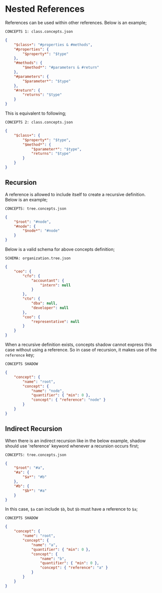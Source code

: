 # Nested References

References can be used within other references. Below is an example;

`CONCEPTS 1: class.concepts.json`

```json
{
    "$class+": "#properties & #methods",
    "#properties": {
        "$property*": "$type"
    },
    "#methods": {
        "$method*": "#parameters & #return"
    },
    "#parameters": {
        "$parameter*": "$type"
    },
    "#return": {
        "returns": "$type"
    }
}
```

This is equivalent to following;

`CONCEPTS 2: class.concepts.json`

```json
{
    "$class+": {
        "$property*": "$type",
        "$method*": {
            "$parameter*": "$type",
            "returns": "$type"
        }
    }
}
```

## Recursion

A reference is allowed to include itself to create a recursive definition. Below
is an example;

`CONCEPTS: tree.concepts.json`

```json
{
    "$root": "#node",
    "#node": {
        "$node*": "#node"
    }
}
```

Below is a valid schema for above concepts definition;

`SCHEMA: organization.tree.json`

```json
{
    "ceo": {
        "cfo": {
            "accountant": {
                "intern": null
            }
        },
        "cto": {
            "dba": null,
            "developer": null
        },
        "coo": {
            "representative": null
        }
    }
}
```

When a recursive definition exists, concepts shadow cannot express this case
without using a reference. So in case of recursion, it makes use of the
`reference` key;

`CONCEPTS SHADOW`

```json
{
    "concept": {
        "name": "root",
        "concept": {
            "name": "node",
            "quantifier": { "min": 0 },
            "concept": { "reference": "node" }
        }
    }
}
```

## Indirect Recursion

When there is an indirect recursion like in the below example, shadow should use
'reference' keyword whenever a recursion occurs first;

`CONCEPTS: tree.concepts.json`

```json
{
    "$root": "#a",
    "#a": {
        "$a*": "#b"
    },
    "#b": {
        "$b*": "#a"
    }
}
```

In this case, `$a` can include `$b`, but `$b` must have a reference to `$a`;

`CONCEPTS SHADOW`

```json
{
    "concept": {
        "name": "root",
        "concept": {
            "name": "a",
            "quantifier": { "min": 0 },
            "concept": {
                "name": "b",
                "quantifier": { "min": 0 },
                "concept": { "reference": "a" }
            }
        }
    }
}
```
